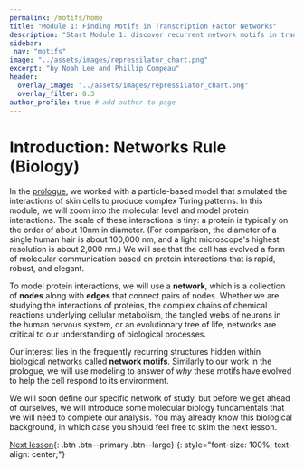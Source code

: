 ```yaml
---
permalink: /motifs/home
title: "Module 1: Finding Motifs in Transcription Factor Networks"
description: "Start Module 1: discover recurrent network motifs in transcription-factor networks and why they underpin robust biological regulation."
sidebar:
 nav: "motifs"
image: "../assets/images/repressilator_chart.png"
excerpt: "by Noah Lee and Phillip Compeau"
header:
  overlay_image: "../assets/images/repressilator_chart.png"
  overlay_filter: 0.3
author_profile: true # add author to page
---
```


# Introduction: Networks Rule (Biology)

In the [prologue](../prologue), we worked with a particle-based model that simulated the interactions of skin cells to produce complex Turing patterns. In this module, we will zoom into the molecular level and model protein interactions. The scale of these interactions is tiny: a protein is typically on the order of about 10nm in diameter. (For comparison, the diameter of a single human hair is about 100,000 nm, and a light microscope's highest resolution is about 2,000 nm.) We will see that the cell has evolved a form of molecular communication based on protein interactions that is rapid, robust, and elegant.

To model protein interactions, we will use a  **network**, which is a collection of **nodes** along with **edges** that connect pairs of nodes. Whether we are studying the interactions of proteins, the complex chains of chemical reactions underlying cellular metabolism, the tangled webs of neurons in the human nervous system, or an evolutionary tree of life, networks are critical to our understanding of biological processes.

Our interest lies in the frequently recurring structures hidden within biological networks called **network motifs**. Similarly to our work in the prologue, we will use modeling to answer of *why* these motifs have evolved to help the cell respond to its environment.

We will soon define our specific network of study, but before we get ahead of ourselves, we will introduce some molecular biology fundamentals that we will need to complete our analysis. You may already know this biological background, in which case you should feel free to skim the next lesson.

[Next lesson](transcription){: .btn .btn--primary .btn--large}
{: style="font-size: 100%; text-align: center;"}

[^neuralNetwork]: An, Hongyu. (2017). Opportunities and challenges on nanoscale 3D neuromorphic computing system. 10.1109/ISEMC.2017.8077906.
[^metabolicNetwork]: Colombie, Sophie & Nazaret, Christine & Bénard, Camille & Biais, Benoit & Mengin, Virginie & Solé, Marion & Fouillen, Laetitia & Dieuaide‐Noubhani, Martine & Mazat, Jean-Pierre & Beauvoit, Bertrand & Gibon, Yves. (2014). Modelling central metabolic fluxes by constraint-based optimization reveals metabolic reprogramming of developing Solanum lycopersicum (tomato) fruit. The Plant Journal. 81. 10.1111/tpj.12685.
[^PPInetwork]: Ramage, Holly & Kumar, Gagandeep & Verschueren, Erik & Johnson, Jeffrey & Dollen, John & Johnson, Tasha & Newton, Billy & Shah, Priya & Horner, Julie & Krogan, Nevan & Ott, Melanie. (2015). A Combined Proteomics/Genomics Approach Links Hepatitis C Virus Infection with Nonsense-Mediated mRNA Decay. Molecular cell. 57. 329-340. 10.1016/j.molcel.2014.12.028
